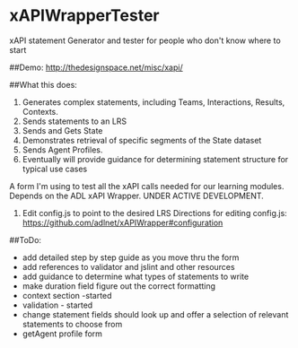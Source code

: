 xAPIWrapperTester
=================
xAPI statement Generator and tester for people who don't know where to start

##Demo:
http://thedesignspace.net/misc/xapi/

##What this does:
1. Generates complex statements, including Teams, Interactions, Results, Contexts.
2. Sends statements to an LRS
3. Sends and Gets State
4. Demonstrates retrieval of specific segments of the State dataset
5. Sends Agent Profiles.
6. Eventually will provide guidance for determining statement structure for typical use cases





A form I'm using to test all the xAPI calls needed for our learning modules. Depends on the ADL xAPI Wrapper.
UNDER ACTIVE DEVELOPMENT. 

1. Edit config.js to point to the desired LRS
Directions for editing config.js:
https://github.com/adlnet/xAPIWrapper#configuration


 
##ToDo:
* add detailed step by step guide as you move thru the form
* add references to validator and jslint and other resources
* add guidance to determine what types of statements to write
* make duration field figure out the correct formatting 
* context section -started
* validation - started
* change statement fields should look up and offer a selection of relevant statements to choose from
* getAgent profile form
